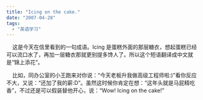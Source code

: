 ```yaml
---
title: "Icing on the cake."
date: "2007-04-28"
tags: 
  - "英语学习"
---
```


    这是今天在信里看到的一句成语。Icing 是蛋糕外面的那层糖衣，想起蛋糕已经可以流口水了，再加一层糖衣那就更别提多馋人了。所以这个短语翻译成中文就是“锦上添花”。

    比如，同办公室的小王跑来对你说：“今天老板升我做高级工程师啦:)”看你反应不大，又说：“还加了我的薪:D”。虽然这时候你肯定在想：“这年头就是马屁精吃香”，不过还是可以假装替他开心，说：“Wow! Icing on the cake!”
